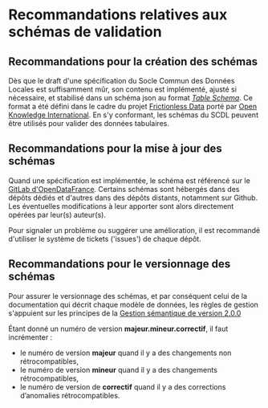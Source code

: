 # Recommandations relatives aux schémas de validation

## Recommandations pour la création des schémas

Dès que le draft d'une spécification du Socle Commun des Données Locales est suffisamment mûr, son contenu est implémenté, ajusté si nécessaire, et stabilisé dans un schéma json au format [_Table Schema_](https://frictionlessdata.io/specs/table-schema/). Ce format a été défini dans le cadre du projet [Frictionless Data](https://frictionlessdata.io/) porté par [Open Knowledge International](https://okfn.org/). En s'y conformant, les schémas du SCDL peuvent être utilisés pour valider des données tabulaires.

## Recommandations pour la mise à jour des schémas

Quand une spécification est implémentée, le schéma est référencé sur le [GitLab d'OpenDataFrance](https://git.opendatafrance.net/scdl). Certains schémas sont hébergés dans des dépôts dédiés et d'autres dans des dépôts distants, notamment sur Github. Les éventuelles modifications à leur apporter sont alors directement opérées par leur\(s\) auteur\(s\).

Pour signaler un problème ou suggérer une amélioration, il est recommandé d'utiliser le système de tickets \('issues'\) de chaque dépôt.

## Recommandations pour le versionnage des schémas

Pour assurer le versionnage des schémas, et par conséquent celui de la documentation qui décrit chaque modèle de données, les règles de gestion s'appuient sur les principes de la [Gestion sémantique de version 2.0.0](https://semver.org/lang/fr/)

Étant donné un numéro de version **majeur.mineur.correctif**, il faut incrémenter :

* le numéro de version **majeur** quand il y a des changements non rétrocompatibles,
* le numéro de version **mineur** quand il y a des changements rétrocompatibles,
* le numéro de version de **correctif** quand il y a des corrections d’anomalies rétrocompatibles.

